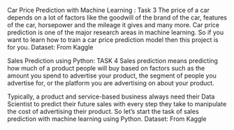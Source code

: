 Car Price Prediction with Machine Learning : Task 3 
The price of a car depends on a lot of factors like the goodwill of
the brand of the car,
features of the car, horsepower and the mileage it gives and
many more. Car price
prediction is one of the major research areas in machine
learning. So if you want to learn
how to train a car price prediction model then this project is for
you.
Dataset: From Kaggle

Sales Prediction using Python: TASK 4
Sales prediction means predicting how much of a product people will buy based on
factors
such as the amount you spend to advertise your product, the segment of people you
advertise for, or the platform you are advertising on about your product.

Typically, a product and service-based business always need their Data Scientist to
predict
their future sales with every step they take to manipulate the cost of advertising their
product. So let’s start the task of sales prediction with machine learning using Python.
Dataset: From Kaggle
